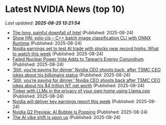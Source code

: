 # Latest NVIDIA News (top 10)
_Last updated: **2025-08-25 13:21:54**_

- [The long, painful downfall of Intel](https://economictimes.indiatimes.com/tech/technology/the-long-painful-downfall-of-intel/articleshow/123484537.cms) (Published: 2025-08-24)
- [Show HN: yolo-cls – C++ batch image classification CLI with ONNX Runtime](https://github.com/SavaLione/yolo-cls) (Published: 2025-08-24)
- [Nvidia earnings set to test AI trade with stocks near record highs: What to watch this week](https://consent.yahoo.com/v2/collectConsent?sessionId=1_cc-session_80900b94-aff1-439e-9140-084c5ba01a21) (Published: 2025-08-24)
- [Failed Nuclear Power Vote Adds to Taiwan’s Energy Conundrum](https://financialpost.com/pmn/business-pmn/failed-nuclear-power-vote-adds-to-taiwans-energy-conundrum) (Published: 2025-08-24)
- [‘Still, you’re paying for dinner’ Nvidia CEO shoots back, after TSMC CEO jokes about his billionaire status](https://www.tomshardware.com/tech-industry/semiconductors/still-youre-paying-for-dinner-nvidia-ceo-shoots-back-after-tsmc-ceo-jokes-about-his-billionaire-status) (Published: 2025-08-24)
- [‘Still, you’re paying for dinner,’ Nvidia CEO shoots back after TSMC CEO jokes about his $4 trillion NT net worth](https://consent.yahoo.com/v2/collectConsent?sessionId=1_cc-session_403a2b53-4975-4ca7-9766-b3892aa8439f) (Published: 2025-08-24)
- [Tinker with LLMs in the privacy of your own home using Llama.cpp](https://www.theregister.com/2025/08/24/llama_cpp_hands_on/) (Published: 2025-08-24)
- [Nvidia will deliver key earnings report this week](https://www.thestreet.com/investing/stocks/nvidia-will-deliver-key-earnings-report-this-week) (Published: 2025-08-24)
- [Nvidia Q2 Preview: AI Bubble Is Popping](https://biztoc.com/x/e598031a7eb01b3f) (Published: 2025-08-24)
- [The AI vibe shift is upon us](https://www.cnn.com/2025/08/22/business/ai-vibe-shift-nightcap) (Published: 2025-08-24)
